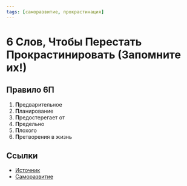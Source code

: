 ```yaml
---
tags: [саморазвитие, прокрастинация]
---
```

# 6 Слов, Чтобы Перестать Прокрастинировать (Запомните их!)

## Правило 6П

1. **П**редварительное
2. **П**ланирование
3. **П**редостерегает от
4. **П**редельно
5. **П**лохого
6. **П**ретворения в жизнь

## Ссылки

* [Источник](https://www.youtube.com/watch?v=l8lLPjQ88DI)
* [Саморазвитие](Саморазвитие.md)
